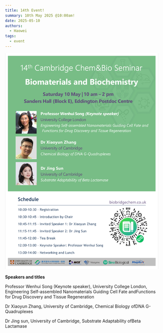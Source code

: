 ```yaml
---
title: 14th Event!
summary: 10th May 2025 @10:00am!
date: 2025-05-10
authors:
  - Haowei
tags:
  - event
---
```


![poster](250510.jpg)

**Speakers and titles**

Professor Wenhui Song (Keynote speaker), University College London, Engineering Self-assembled Nanomaterials Guiding Cell Fate andFunctions for Drug Discovery and Tissue Regeneration

Dr Xiaoyun Zhang, University of Cambridge, Chemical Biology ofDNA G-Quadruplexes

Dr Jing sun, University of Cambridge, Substrate Adaptability ofBeta Lactamase
